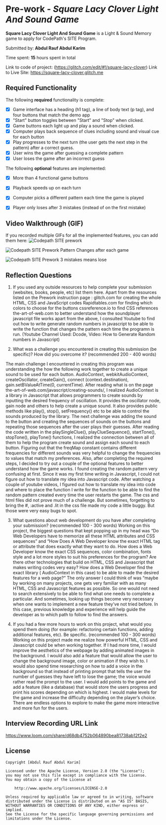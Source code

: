 # Pre-work - *Square Lacy Clover Light And Sound Game*

**Square Lacy Clover Light And Sound Game** is a Light & Sound Memory game to apply for CodePath's SITE Program. 

Submitted by: **Abdul Rauf Abdul Karim**

Time spent: **15** hours spent in total

Link to code of project: (https://glitch.com/edit/#!/square-lacy-clover)
Link to Live Site: https://square-lacy-clover.glitch.me

## Required Functionality

The following **required** functionality is complete:

* [x] Game interface has a heading (h1 tag), a line of body text (p tag), and four buttons that match the demo app
* [x] "Start" button toggles between "Start" and "Stop" when clicked. 
* [x] Game buttons each light up and play a sound when clicked. 
* [x] Computer plays back sequence of clues including sound and visual cue for each button
* [x] Play progresses to the next turn (the user gets the next step in the pattern) after a correct guess. 
* [x] User wins the game after guessing a complete pattern
* [x] User loses the game after an incorrect guess

The following **optional** features are implemented:
* [x] More than 4 functional game buttons
* [x] Playback speeds up on each turn
* [x] Computer picks a different pattern each time the game is played
* [x] Player only loses after 3 mistakes (instead of on the first mistake)


## Video Walkthrough (GIF)

If you recorded multiple GIFs for all the implemented features, you can add them here:
![Codepath SITE prework](https://user-images.githubusercontent.com/82411397/159367246-fe3aca75-d299-4b85-9109-9e62171930d3.gif)

![Codepath SITE Prework Pattern Changes after each game](https://user-images.githubusercontent.com/82411397/159367307-98797c6b-b3ae-4ce2-bfe2-2fed9879afa5.gif)

![Codepath SITE Prework 3 mistakes means lose](https://user-images.githubusercontent.com/82411397/159367364-735ce099-fd95-40a4-96ef-d7d9895e1b04.gif)

## Reflection Questions
1. If you used any outside resources to help complete your submission (websites, books, people, etc) list them here. 
Apart from the resources listed on the Prework instruction page :
glitch.com for creating the whole HTML, CSS and JavaScript codes
Rapidtables.com for finding which colors to choose for the buttons
cssreference.io to find CSS references 
the-art-of-web.com to better understand how the soundplayer javascript file works
apart from the above, I consulted Youtube to find out how to write generate random numbers in javascript to be able to write the function that changes the pattern each time the programn is run. (Youtube Channel Used: Dcode, Video: How to Generate Random numbers in Javascript)

2. What was a challenge you encountered in creating this submission (be specific)? How did you overcome it? (recommended 200 - 400 words) 

The main challenge I encountered in creating this program was understanding the how the following work together to create a unique sound to be used for each button.
AudioContext, webkitAudioContext, createOscillator, createGain(), connect (context.destination), gain.setBValueAtTime(0, currentTime). After reading what is on the page the-art-of-web.com/javascript/creating-sounds/, I realized AudioContext is a library in Javascript that allows programmers to create sounds by inputting the desired frequency of oscillation. It provides the oscillator node, gain node and others to help create a unique sound. It also provides public methods like play(), stop(), setFrequency() etc to be able to control the sounds produced by the library.
The next challenge was adding the sound to the button and creating the sequences of sounds on the buttons and repeating those sequences after the user plays their guesses. After reading the code written in the playSingleClue(), playClueSequence(), startTone(), stopTone(), playTone() functions, I realized the connection between all of them to help the program create sound and assign each sound to each button. Figuring out that the freqMap constant contains different frequencies for different sounds was very helpful to change the frequencies to values that match my preferences. 
Also, after completing the required steps, I decided to try out a couple of the optional features to better understand how the game works. I found creating the random pattern very confusing at first. Since it was my first time writing in Javascript, I could not figure out how to translate my idea into Javascript code. After watching a couple of youtube videos, I figured out how to translate my idea into code and where to place the function I write for the function to be able to find the random pattern created every time the user restarts the game.
The css and html files did not prove much of a challenge. But sometimes, forgetting to bring the #, :active and .lit in the css file made my code a little buggy. But those were very easy bugs to spot.


3. What questions about web development do you have after completing your submission? (recommended 100 - 300 words) 
Working on this project, the biggest questions that kept popping up in my head was “Do Web Developers have to memorize all these HTML attributes and CSS sequences” and “How Does A Web Developer know the exact HTML tag or attribute that does exactly what they want to do. How does a Web Developer know the exact CSS sequences, color combination, fonts style and a lot more styles to suit his preferences for the program? Are there other technologies that build on HTML, CSS and Javascript that makes writing codes very easy? How does a Web Developer find the exact library ( AudioContext in this case) to be able to made the desired features for a web page?”
The only answer I could think of was “maybe by working on many projects, one gets very familiar with as many HTML, CSS and Javascript features as possible. So one would not need to search extensively to be able to find what one needs to complete a particular. And sometimes, looking up things become very necessary when one wants to implement a new feature they’ve not tried before. In this case, previous knowledge and experience will help guide the developer as to which path to follow to find the answers.


4. If you had a few more hours to work on this project, what would you spend them doing (for example: refactoring certain functions, adding additional features, etc). Be specific. (recommended 100 - 300 words) 
Working on this project made me realize how powerful HTML, CSS and Javascript could be when working together. If I had more time, I would improve the aesthetics of the webpage by adding animated images in the background. I would also add a feature that would allow the user to change the background image, color or animation if they wish to. I would also spend time researching on how to add a voice in the background so that instead of printing prompt that tells the user the number of guesses they have left to lose the game; the voice would rather read the prompt to the user. I would add points to the game and add a feature (like a database) that would store the users progress and print his scores depending on which is highest.  I would make levels for the game and increase the difficulty depending on the player’s choice.
There are endless options to explore to make the game more interactive and more fun for the users.




## Interview Recording URL Link
https://www.loom.com/share/d68db4752b064890bea81738ab12f2e2



## License

    Copyright [Abdul Rauf Abdul Karim]

    Licensed under the Apache License, Version 2.0 (the "License");
    you may not use this file except in compliance with the License.
    You may obtain a copy of the License at

        http://www.apache.org/licenses/LICENSE-2.0

    Unless required by applicable law or agreed to in writing, software
    distributed under the License is distributed on an "AS IS" BASIS,
    WITHOUT WARRANTIES OR CONDITIONS OF ANY KIND, either express or implied.
    See the License for the specific language governing permissions and
    limitations under the License.
